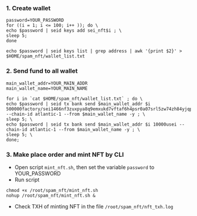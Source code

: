 ### 1. Create wallet
```
password=YOUR_PASSWORD
for ((i = 1; i <= 100; i++ )); do \
echo $password | seid keys add sei_nft$i ; \
sleep 5;
done 

echo $password | seid keys list | grep address | awk '{print $2}' > $HOME/spam_nft/wallet_list.txt
```

### 2. Send fund to all wallet
```
main_wallet_addr=YOUR_MAIN_ADDR
main_wallet_name=YOUR_MAIN_NAME

for i in `cat $HOME/spam_nft/wallet_list.txt` ; do \
echo $password | seid tx bank send $main_wallet_addr $i 500000factory/sei1466nf3zuxpya8q9emxukd7vftaf6h4psr0a07srl5zw74zh84yjqpeheyc/uust2 --chain-id atlantic-1 --from $main_wallet_name -y ; \
sleep 5; \
echo $password | seid tx bank send $main_wallet_addr $i 10000usei --chain-id atlantic-1 --from $main_wallet_name -y ; \
sleep 5; \
done;
```

### 3. Make place order and mint NFT by CLI
- Open script `mint_nft.sh`, then set the variable `password` to YOUR_PASSWORD
- Run script
```
chmod +x /root/spam_nft/mint_nft.sh
nohup /root/spam_nft/mint_nft.sh &
```
- Check TXH of minting NFT in the file `/root/spam_nft/nft_txh.log`

